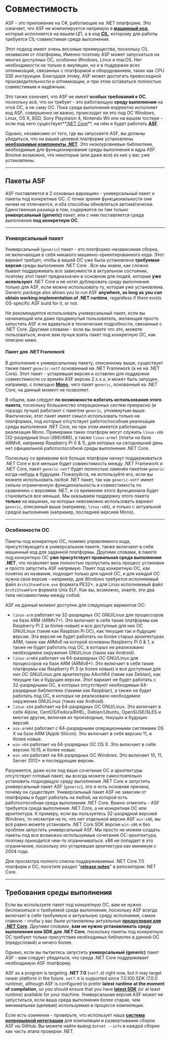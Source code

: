# Совместимость

ASF - это приложение на C#, работающее на .NET платформе. Это означает, что ASF не компилируется напрямую в **[машинный код](https://ru.wikipedia.org/wiki/%D0%9C%D0%B0%D1%88%D0%B8%D0%BD%D0%BD%D1%8B%D0%B9_%D0%BA%D0%BE%D0%B4)**, который исполняется на вашем ЦП, а в код **[CIL](https://ru.wikipedia.org/wiki/Common_Intermediate_Language)**, которому для работы требуется CIL-совместимая среда выполнения.

Этот подход имеет очень весомые преимущества, поскольку CIL независим от платформы, Именно поэтому ASF может запускаться на многих доступных ОС, особенно Windows, Linux и macOS. Нет необходимости не только в эмуляции, но и в поддержке всех оптимизаций, связанных с платформой и оборудованием, таких как CPU SSE инструкции. Благодаря этому, ASF может достигать превосходной производительности и оптимизации, и при этом оставаться полностью совместимым и надёжным.

Это также означает, что ASF не имеет **особых требований к ОС**, поскольку всё, что он требует - это работающую **среду выполнения** на этой ОС, а не саму ОС. Пока среда выполнения корректно исполняет код ASF, совершенно не важно, происходит ли это под ОС Windows, Linux, OS X, BSD, Sony Playstaion 4, Nintendo Wii или на вашем тостере - если под него существует**[.NET Core](https://dotnet.microsoft.com/download/dotnet)**, на нём и будет работать **[ASF](https://github.com/JustArchiNET/ArchiSteamFarm/releases/latest)**.

Однако, независимо от того, где вы запускаете ASF, вы должны убедиться, что на вашей целевой платформе установлены **[необходимые компоненты .NET](https://github.com/dotnet/core/blob/main/Documentation/prereqs.md)**. Это низкоуровневые библиотеки, необходимые для функционирования среды выполнения и ядра ASF. Вполне возможно, что некоторые (или даже все) из них у вас уже установлены.

---

## Пакеты ASF

ASF поставляется в 2 основных вариациях - универсальный пакет и пакеты под конкретные ОС. С точки зрения функциональности они ничем не отличаются, и оба способны обновляться автоматически. Единственная разница в том, содержится ли там только **универсальный (generic)** пакет, или с ним поставляется среда выполнения **под конкретную ОС**.

---

### Универсальный пакет

Универсальный (`generic`) пакет - это платформо-независимая сборка, не включающая в себя никакого машинно-ориентированного кода. Этот вариант требует, чтобы в вашей ОС уже была установлена **требуемая версия** среды выполнения .NET Core . Все мы знаем, как сложно бывает поддерживать все зависимости в актуальном состоянии, поэтому этот пакет предназначен в основном для людей, которые **уже используют** .NET Core и не хотят дублировать среду выполнения только для ASF, если можно использовать ту, которая уже установлена. Generic package also allows you to run ASF **anywhere, as long as you can obtain working implementation of .NET runtime**, regardless if there exists OS-specific ASF build for it, or not.

Не рекомендуется использовать универсальный пакет, если вы начинающий или даже продвинутый пользователь, желающий просто запустить ASF и не вдаваться в технические подробности, связанные с .NET Core. Другими словами - если вы знаете что это, можете пользоваться, иначе вам лучше взять пакет под конкретную ОС, как описано ниже.

#### Пакет для .NET Framework

В дополнение к универсальному пакету, описанному выше, существует также пакет `generic-netf` основанный на .NET Framework (а не на .NET Core). Этот пакет - устаревшая версия и оставлен для поддержки совместимости со времён ASF версии 2.x.x.x, и может быть запущен, например, с помощью **[Mono](https://www.mono-project.com)**, чего пакет `generic`, основанный на .NET Core, на данный момент не позволяет.

В общем, вам следует **по возможности избегать использования этого пакета**, поскольку большинство операционных систем прекрасно (и гораздо лучше) работают с пакетом `generic`, упомянутым выше. Фактически, этот пакет имеет смысл использовать только на платформах, под которые отсутствует работоспособная реализация среды выполнения .NET Core, но при этом имеется работающая реализация Mono. Примерами таких платформ могут служить `linux-x86` (32-разрядный linux i386/i686), а также `linux-armel` (платы на базе ARMv6, например Raspberry Pi 0 & 1), для которых на сегодняшний день нет официальной работоспособной среды выполнения .NET Core.

Поскольку со временем всё больше платформ начнут поддерживаться .NET Core и всё меньше будет совместимость между .NET Framework и .NET Core, пакет `generic-netf` будет полностью заменён пакетом `generic` когда-нибудь в будущем. Пожалуйста, не используйте его, если вы можете использовать любой .NET пакет, так как `generic-netf` имеет сильно ограниченную функциональность и совместимость по сравнению с версиями .NET, и со временем этого функционала будет становиться все меньше. Мы оказываем поддержку этого пакета **только** на машинах, на которых невозможно использовать вариант `generic`, описанный выше (например, `linux-x86`), и только с актуальной средой выполнения (например, последней версией Mono).

---

### Особенности OC

Пакеты под конкретную ОС, помимо управляемого кода, присутствующего в универсальном пакете, также включают в себя машинный код для заданной платформы. Другими словами, в пакете под конкретную ОС **уже присутствует правильная среда выполнения .NET**, что позволяет вам полностью пропустить весь процесс установки и просто запустить ASF напрямую. Пакет под конкретную ОС, как понятно из названия, подходит только для одной ОС, и для каждой ОС нужна своя версия - например, для Windows требуется исполняемый файл `ArchiSteamFarm.exe` формата PE32+, а для Linux исполняемый файл `ArchiSteamFarm` формата Unix ELF. Как вы, возможно, знаете, эти два типа несовместимы между собой.

ASF на данный момент доступно для следующих вариантов ОС:

- `linux-arm` работает на 32-разрядных ОС GNU/Linux для процессоров на базе ARM (ARMv7+). Это включает в себя такие платформы как Raspberry Pi 2 (и более новые) и все доступные для них ОС GNU/Linux (такие как Raspbian Pi ОС), как текущие так и будущие версии. Эта версия не будет работать на более старых архитектурах ARM, таких как ARMv6 на которой основаны Raspberry Pi 0 & 1, а также не будет работать под ОС, в которых не реализовано необходимое окружение GNU/Linux (таких как Android).
- `linux-arm64` работает на 64-разрядных ОС GNU/Linux для процессоров на базе ARM (ARMv8+). Это включает в себя такие платформы как Raspberry Pi 3 (и более новые) и все доступные для них ОС GNU/Linux для архитектуры AArch64 (такие как Debian), как текущие так и будущие версии. Этот вариант не будет работать с 32-разрядными ОС, в которых отсутствуют необходимые 64-разрядные библиотеки (такими как Raspbian), а также не будет работать под ОС, в которых не реализовано необходимое окружение GNU/Linux (таких как Android).
- `linux-x64` работает на 64-разрядных ОС GNU/Linux. Это включает в себя Alpine, CentOS/Fedora/RHEL, Debian/Ubuntu, OpenSUSE/SLES и многие другие, включая их производные, текущих и будущих версий.
- `osx-arm64` работает с 64-разрядными операционными системами OS X на базе ARM (Apple Silicon). Это включает в себя версию 11, и более новые.
- `win-x64` работает на 64-разрядных ОС OS X. Это включает в себя версию 10.15, и более новые.
- `win-x64` работает на 64-разрядных ОС Windows. Это включает 10, 11, Server 2012+ и последующие версии.

Разумеется, даже если под ваше сочетание ОС и архитектуры отсутствует готовый пакет, вы всегда можете самостоятельно установить подходящую среду выполнения .NET Core и запустить универсальный пакет ASF (`generic`), это и есть основная причина, почему он существует. Универсальный пакет ASF не зависим от платформы и будет работать на любой, на которой есть работоспособная среда выполнения .NET Core. Важно отметить - ASF требуется среда выполнения .NET Core, а не конкретная ОС или архитектура. К примеру, если вы пользуетесь 32-разрядной версией Windows, то несмотря на то, что нет отдельной версии ASF `win-x86`, вы всё равно можете установить .NET Core SDK версии `win-x86` и без проблем запустить универсальный ASF. Мы просто не можем создать пакеты под все возможно используемые сочетания ОС-архитектура, поэтому приходится чем-то ограничиваться. x86 не попадает в это ограничение, поскольку это устаревшая архитектура как минимум с 2004 года.

Для просмотра полного списка поддерживаемых .NET Core 7.0 платформ и ОС, посетите раздел "**[release notes](https://github.com/dotnet/core/blob/main/release-notes/7.0/supported-os.md)**" в репозитории .NET Core.

---

## Требования среды выполнения

Если вы используете пакет под конкретную ОС, вам не нужно беспокоиться о требуемой среде выполнения, поскольку ASF всегда включает в себя требуемую и актуальную среду исполнения, самое главное - чтобы у вас были установлены актуальные **[предусловия для .NET Core](https://github.com/dotnet/core/blob/main/Documentation/prereqs.md)**. Другими словами, **вам не нужно устанавливать среду выполнения или SDK для .NET Core**, поскольку пакеты под конкретную ОС требуют только присутствия необходимых библиотек в данной ОС (предусловий) и ничего более.

Однако, если вы пытаетесь запустить **универсальный (generic)** пакет ASF - вам следует убедиться, что среда .NET Core поддерживает необходимую ASF платформу.

ASF as a program is targeting **.NET 7.0** (`net7.0`) right now, but it may target newer platform in the future. `net7.0` is supported since 7.0.100 SDK (7.0.0 runtime), although ASF is configured to prefer **latest runtime at the moment of compilation**, so you should ensure that you have **[latest SDK](https://dotnet.microsoft.com/download)** (or at least runtime) available for your machine. Универсальная версия ASF может не запуститься, если ваша среда выполнения более старая, чем минимальная (целевая) используемая в процессе компиляции.

Если есть сомнения - проверьте, что использует наша **[система непрерывной интеграции](https://github.com/JustArchiNET/ArchiSteamFarm/actions/workflows/publish.yml?query=branch%3Amain)** для компиляции и развертывания сборок ASF на GitHub. Вы можете найти вывод `dotnet --info` в каждой сборке как часть этапа проверки .NET.